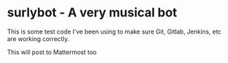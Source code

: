 # surlybot -  A very musical bot
This is some test code I've been using to make sure Git, Gitlab, Jenkins, etc
are working correctly.

This will post to Mattermost too